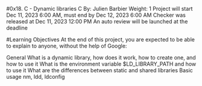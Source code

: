 #0x18. C - Dynamic libraries
C
 By: Julien Barbier
 Weight: 1
 Project will start Dec 11, 2023 6:00 AM, must end by Dec 12, 2023 6:00 AM
 Checker was released at Dec 11, 2023 12:00 PM
 An auto review will be launched at the deadline

#Learning Objectives
At the end of this project, you are expected to be able to explain to anyone, without the help of Google:

General
What is a dynamic library, how does it work, how to create one, and how to use it
What is the environment variable $LD_LIBRARY_PATH and how to use it
What are the differences between static and shared libraries
Basic usage nm, ldd, ldconfig
